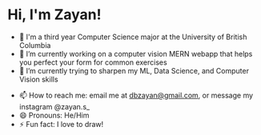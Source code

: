 <!-- ### Hi there 👋 -->

<!-- **zayan-sheikh/zayan-sheikh** is a ✨ _special_ ✨ repository because its `README.md` (this file) appears on your GitHub profile. -->

<!-- Here are some ideas to get you started: -->

# Hi, I'm Zayan!

- 📖 I'm a third year Computer Science major at the University of British Columbia
- 🔭 I’m currently working on a computer vision MERN webapp that helps you perfect your form for common exercises
- 🌱 I’m currently trying to sharpen my ML, Data Science, and Computer Vision skills
<!-- - 👯 I’m looking to collaborate on ...
- 🤔 I’m looking for help with ...
- 💬 Ask me about ... -->
- 📫 How to reach me: email me at dbzayan@gmail.com, or message my instagram @zayan.s\_
- 😄 Pronouns: He/Him
- ⚡ Fun fact: I love to draw!
